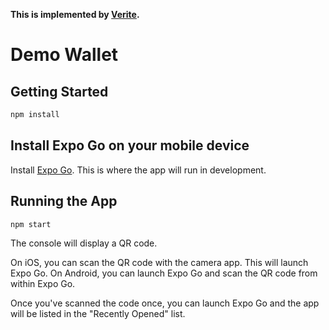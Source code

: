 **This is implemented by [Verite](https://github.com/centrehq/verite).**

# Demo Wallet

## Getting Started

```sh
npm install
```

## Install Expo Go on your mobile device

Install [Expo Go](https://expo.dev/client). This is where the app will run in development.

## Running the App

```sh
npm start
```

The console will display a QR code.

On iOS, you can scan the QR code with the camera app. This will launch Expo Go.
On Android, you can launch Expo Go and scan the QR code from within Expo Go.

Once you've scanned the code once, you can launch Expo Go and the app will be listed in the "Recently Opened" list.
